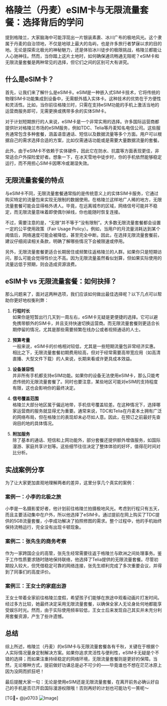 # 格陵兰（丹麦）eSIM卡与无限流量套餐：选择背后的学问

提到格陵兰，大家脑海中可能浮现出一片银装素裹、冰川广布的极地风光。这个隶属于丹麦的自治领地，不仅是地球上最大的岛屿，也是许多旅行者梦寐以求的目的地。无论是探索北极光的神秘魅力，还是体验冰川徒步的极限挑战，格陵兰都能让人心驰神往。然而，当你踏上这片土地时，如何确保通讯畅通无阻呢？eSIM卡和无限流量套餐是两种常见的选择，但它们之间的区别可大有讲究。

## 什么是eSIM卡？

首先，让我们来了解什么是eSIM卡。eSIM是一种嵌入式SIM卡技术，它将传统的物理SIM卡功能集成到设备中，无需额外插入实体卡。这种技术的优势在于方便性和灵活性。比如，当你前往格陵兰时，只需在支持eSIM功能的手机上激活当地的运营商服务即可，无需更换或携带多余的实体SIM卡。

对于计划短期旅行的人来说，eSIM卡是一个非常实用的选择。许多国际运营商都提供针对格陵兰市场的eSIM服务，例如TDC、Telia等丹麦知名电信公司。这些服务通常包含多种套餐，涵盖语音通话、短信以及数据流量等多个方面。用户可以根据自己的需求选择合适的方案，比如仅需通话功能或是需要大量数据流量的套餐。

此外，由于eSIM卡不依赖于实体硬件，因此它在防水、抗震等方面表现更佳，非常适合户外探险爱好者。想象一下，在冰天雪地中徒步时，你的手机依然能够稳定运行，而不用担心SIM卡因寒冷或潮湿失效。

## 无限流量套餐的特点

与eSIM卡不同，无限流量套餐通常指的是传统意义上的实体SIM卡服务，它通过购买特定的流量包来实现无限制的数据使用。在格陵兰这样地广人稀的地方，无限流量套餐可能会显得格外诱人。毕竟，在远离城市的区域，网络信号可能并不稳定，而无限流量意味着即使偶尔掉线，你也能随时恢复连接。

不过，需要注意的是，“无限”并不等于“没有限制”。大多数无限流量套餐都会设置一定的公平使用政策（Fair Usage Policy）。例如，当用户的月流量消耗达到某个阈值后，网络速度可能会被降低，甚至完全中断。因此，在选择无限流量套餐前，建议仔细阅读相关条款，明确了解哪些情况下会被限速或停用。

另外，无限流量套餐更适合长期居住或频繁往返格陵兰的人群。如果你只是短期访问，那么可能会觉得性价比不高。因为无限流量虽然看似划算，但如果实际使用的流量远低于预期，则会造成资源浪费。

## eSIM卡 vs 无限流量套餐：如何抉择？

那么问题来了，面对这两种选项，我们应该如何做出最佳选择呢？以下几点可以帮助你更好地权衡利弊：

1. **行程时长**  
   如果你是短暂出行几天到一周左右，eSIM卡无疑是更便捷的选择。它可以避免携带额外的SIM卡，并且支持快速切换运营商。而无限流量套餐则更适合长期停留的情况，尤其是那些需要频繁在线办公或者视频通话的人士。

2. **预算考量**  
   一般来说，eSIM卡的价格相对较低，尤其是一些短期流量包非常经济实惠。相比之下，无限流量套餐初期费用较高，但对于经常需要高带宽应用（如高清直播、大型文件下载）的人来说，长期来看或许更具成本效益。

3. **设备兼容性**  
   并非所有手机都支持eSIM功能。如果你的设备无法使用eSIM卡，那么只能考虑传统的无限流量套餐了。同时也要注意，某些地区可能对eSIM的支持程度有限，这也会影响你的最终决定。

4. **信号覆盖范围**  
   格陵兰大部分地区属于偏远地带，手机信号覆盖较差。在这种情况下，选择哪家运营商的服务就显得尤为重要。通常来说，TDC和Telia在丹麦本土拥有广泛的网络布局，但在格陵兰的表现却未必尽如人意。因此，在预订之前最好先查询目的地的具体情况。

5. **附加服务**  
   除了基本的通话、短信和上网功能外，部分套餐还提供额外增值服务，如国际漫游、家庭共享计划等。这些细节往往决定了整体体验的好坏，值得花时间对比分析。

## 实战案例分享

为了让大家更加直观地理解两者的差异，这里分享几个真实的案例：

### 案例一：小李的北极之旅
小李是一名摄影爱好者，他计划前往格陵兰拍摄极地风光。考虑到行程只有五天，而且主要活动集中在户外，所以他选择了eSIM卡。通过提前在网上购买了TDC提供的5GB流量套餐，小李成功解决了拍照修图的需求。整个过程中，他的手机始终保持流畅运行，完全没有出现卡顿现象。

### 案例二：张先生的商务考察
作为一家跨国企业的高管，张先生经常需要往返于格陵兰与欧洲之间处理事务。鉴于工作性质要求随时随地保持联络，他选择了Telia提供的无限流量套餐。尽管初期投入较大，但凭借稳定可靠的网络连接，张先生顺利完成了多次重要会议，并得到了同事们的高度评价。

### 案例三：王女士的家庭出游
王女士带着全家前往格陵兰度假，希望孩子们能够在旅途中观看动画片打发时间。经过多方比较，她最终决定采用无限流量套餐，以确保全家人无论身处何地都能享受娱乐时光。然而，由于实际使用频率较低，王女士后来发现自己其实并未充分利用套餐资源，产生了些许遗憾。

## 总结

综上所述，格陵兰（丹麦）的eSIM卡与无限流量套餐各有千秋，关键在于根据个人实际情况量身定制解决方案。如果你追求灵活性与便利性，eSIM卡无疑是个不错的选择；而如果注重持续稳定的网络环境，无限流量套餐则是更好的保障。当然，无论哪种方式，提前做好功课总是必不可少的——毕竟谁也不想在茫茫冰原上因为没网而抓狂吧！

最后提醒大家一句：无论是使用eSIM还是无限流量套餐，在离开前务必确认好自己的手机是否已开启国际漫游权限哦！否则再好的计划也可能功亏一篑呢～

[TG💪+ @jx0703 ![Image](https://github.com/user-attachments/assets/dbca1d08-cadb-493c-b0ec-ad6f7a83f270)]